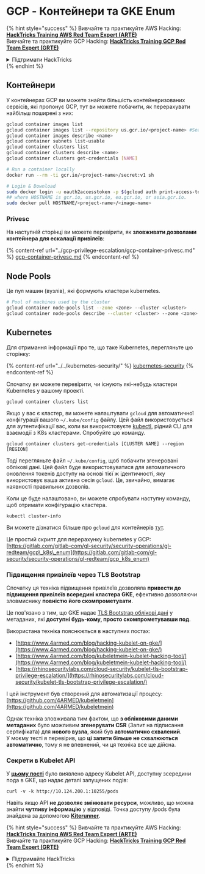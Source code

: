 # GCP - Контейнери та GKE Enum

{% hint style="success" %}
Вивчайте та практикуйте AWS Hacking:<img src="../../../.gitbook/assets/image (1) (1) (1) (1).png" alt="" data-size="line">[**HackTricks Training AWS Red Team Expert (ARTE)**](https://training.hacktricks.xyz/courses/arte)<img src="../../../.gitbook/assets/image (1) (1) (1) (1).png" alt="" data-size="line">\
Вивчайте та практикуйте GCP Hacking: <img src="../../../.gitbook/assets/image (2) (1).png" alt="" data-size="line">[**HackTricks Training GCP Red Team Expert (GRTE)**<img src="../../../.gitbook/assets/image (2) (1).png" alt="" data-size="line">](https://training.hacktricks.xyz/courses/grte)

<details>

<summary>Підтримати HackTricks</summary>

* Перевірте [**плани підписки**](https://github.com/sponsors/carlospolop)!
* **Приєднуйтесь до** 💬 [**групи Discord**](https://discord.gg/hRep4RUj7f) або [**групи telegram**](https://t.me/peass) або **слідкуйте** за нами в **Twitter** 🐦 [**@hacktricks\_live**](https://twitter.com/hacktricks_live)**.**
* **Діліться хакерськими трюками, надсилаючи PR до** [**HackTricks**](https://github.com/carlospolop/hacktricks) та [**HackTricks Cloud**](https://github.com/carlospolop/hacktricks-cloud) репозиторіїв на github.

</details>
{% endhint %}

## Контейнери

У контейнерах GCP ви можете знайти більшість контейнеризованих сервісів, які пропонує GCP, тут ви можете побачити, як перерахувати найбільш поширені з них:
```bash
gcloud container images list
gcloud container images list --repository us.gcr.io/<project-name> #Search in other subdomains repositories
gcloud container images describe <name>
gcloud container subnets list-usable
gcloud container clusters list
gcloud container clusters describe <name>
gcloud container clusters get-credentials [NAME]

# Run a container locally
docker run --rm -ti gcr.io/<project-name>/secret:v1 sh

# Login & Download
sudo docker login -u oauth2accesstoken -p $(gcloud auth print-access-token) https://HOSTNAME
## where HOSTNAME is gcr.io, us.gcr.io, eu.gcr.io, or asia.gcr.io.
sudo docker pull HOSTNAME/<project-name>/<image-name>
```
### Privesc

На наступній сторінці ви можете перевірити, як **зловживати дозволами контейнера для ескалації привілеїв**:

{% content-ref url="../gcp-privilege-escalation/gcp-container-privesc.md" %}
[gcp-container-privesc.md](../gcp-privilege-escalation/gcp-container-privesc.md)
{% endcontent-ref %}

## Node Pools

Це пул машин (вузлів), які формують кластери kubernetes.
```bash
# Pool of machines used by the cluster
gcloud container node-pools list --zone <zone> --cluster <cluster>
gcloud container node-pools describe --cluster <cluster> --zone <zone> <node-pool>
```
## Kubernetes

Для отримання інформації про те, що таке Kubernetes, перегляньте цю сторінку:

{% content-ref url="../../kubernetes-security/" %}
[kubernetes-security](../../kubernetes-security/)
{% endcontent-ref %}

Спочатку ви можете перевірити, чи існують які-небудь кластери Kubernetes у вашому проекті.
```
gcloud container clusters list
```
Якщо у вас є кластер, ви можете налаштувати `gcloud` для автоматичної конфігурації вашого `~/.kube/config` файлу. Цей файл використовується для аутентифікації вас, коли ви використовуєте [kubectl](https://kubernetes.io/docs/reference/kubectl/overview/), рідний CLI для взаємодії з K8s кластерами. Спробуйте цю команду.
```
gcloud container clusters get-credentials [CLUSTER NAME] --region [REGION]
```
Тоді перегляньте файл `~/.kube/config`, щоб побачити згенеровані облікові дані. Цей файл буде використовуватися для автоматичного оновлення токенів доступу на основі тієї ж ідентичності, яку використовує ваша активна сесія `gcloud`. Це, звичайно, вимагає наявності правильних дозволів.

Коли це буде налаштовано, ви можете спробувати наступну команду, щоб отримати конфігурацію кластера.
```
kubectl cluster-info
```
Ви можете дізнатися більше про `gcloud` для контейнерів [тут](https://cloud.google.com/sdk/gcloud/reference/container/).

Це простий скрипт для перерахунку kubernetes у GCP: [https://gitlab.com/gitlab-com/gl-security/security-operations/gl-redteam/gcp\_k8s\_enum](https://gitlab.com/gitlab-com/gl-security/security-operations/gl-redteam/gcp_k8s_enum)

### Підвищення привілеїв через TLS Bootstrap

Спочатку ця техніка підвищення привілеїв дозволяла **привести до підвищення привілеїв всередині кластера GKE**, ефективно дозволяючи зловмиснику **повністю його скомпрометувати**.

Це пов'язано з тим, що GKE надає [TLS Bootstrap облікові дані](https://kubernetes.io/docs/reference/command-line-tools-reference/kubelet-tls-bootstrapping/) у метаданих, які **доступні будь-кому, просто скомпрометувавши под**.

Використана техніка пояснюється в наступних постах:

* [https://www.4armed.com/blog/hacking-kubelet-on-gke/](https://www.4armed.com/blog/hacking-kubelet-on-gke/)
* [https://www.4armed.com/blog/kubeletmein-kubelet-hacking-tool/](https://www.4armed.com/blog/kubeletmein-kubelet-hacking-tool/)
* [https://rhinosecuritylabs.com/cloud-security/kubelet-tls-bootstrap-privilege-escalation/](https://rhinosecuritylabs.com/cloud-security/kubelet-tls-bootstrap-privilege-escalation/)

І цей інструмент був створений для автоматизації процесу: [https://github.com/4ARMED/kubeletmein](https://github.com/4ARMED/kubeletmein)

Однак техніка зловживала тим фактом, що **з обліковими даними метаданих** було можливим **згенерувати CSR** (Запит на підписання сертифіката) для **нового вузла**, який був **автоматично схвалений**.\
У моєму тесті я перевірив, що **ці запити більше не схвалюються автоматично**, тому я не впевнений, чи ця техніка все ще дійсна.

### Секрети в Kubelet API <a href="#the-kubelet-api-git-secrets-redux" id="the-kubelet-api-git-secrets-redux"></a>

У [**цьому пості**](https://blog.assetnote.io/2022/05/06/cloudflare-pages-pt3/) було виявлено адресу Kubelet API, доступну зсередини пода в GKE, що надає деталі запущених подів:
```
curl -v -k http://10.124.200.1:10255/pods
```
Навіть якщо API **не дозволяє змінювати ресурси**, можливо, що можна знайти **чутливу інформацію** у відповіді. Точка доступу /pods була знайдена за допомогою [**Kiterunner**](https://github.com/assetnote/kiterunner).

{% hint style="success" %}
Вивчайте та практикуйте AWS Hacking:<img src="../../../.gitbook/assets/image (1) (1) (1) (1).png" alt="" data-size="line">[**HackTricks Training AWS Red Team Expert (ARTE)**](https://training.hacktricks.xyz/courses/arte)<img src="../../../.gitbook/assets/image (1) (1) (1) (1).png" alt="" data-size="line">\
Вивчайте та практикуйте GCP Hacking: <img src="../../../.gitbook/assets/image (2) (1).png" alt="" data-size="line">[**HackTricks Training GCP Red Team Expert (GRTE)**<img src="../../../.gitbook/assets/image (2) (1).png" alt="" data-size="line">](https://training.hacktricks.xyz/courses/grte)

<details>

<summary>Підтримайте HackTricks</summary>

* Перевірте [**плани підписки**](https://github.com/sponsors/carlospolop)!
* **Приєднуйтесь до** 💬 [**групи Discord**](https://discord.gg/hRep4RUj7f) або [**групи telegram**](https://t.me/peass) або **слідкуйте** за нами в **Twitter** 🐦 [**@hacktricks\_live**](https://twitter.com/hacktricks_live)**.**
* **Діліться хакерськими трюками, надсилаючи PR до** [**HackTricks**](https://github.com/carlospolop/hacktricks) та [**HackTricks Cloud**](https://github.com/carlospolop/hacktricks-cloud) репозиторіїв на github.

</details>
{% endhint %}
